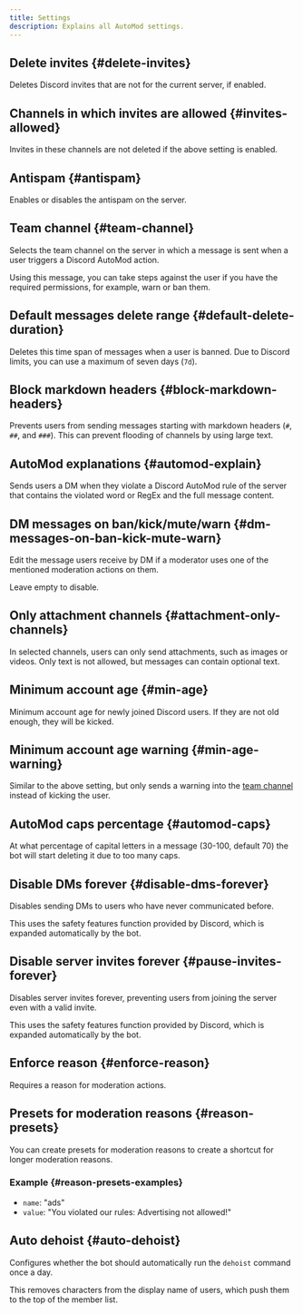 ```yaml
---
title: Settings
description: Explains all AutoMod settings.
---
```


## Delete invites {#delete-invites}

Deletes Discord invites that are not for the current server, if enabled.

## Channels in which invites are allowed {#invites-allowed}

Invites in these channels are not deleted if the above setting is enabled.

## Antispam {#antispam}

Enables or disables the antispam on the server.

## Team channel {#team-channel}

Selects the team channel on the server in which a message is sent when a user triggers a Discord AutoMod action.

Using this message, you can take steps against the user if you have the required permissions, for example, warn or ban them.

## Default messages delete range {#default-delete-duration}

Deletes this time span of messages when a user is banned. Due to Discord limits, you can use a maximum of seven days (`7d`).

## Block markdown headers {#block-markdown-headers}

Prevents users from sending messages starting with markdown headers (`#`, `##`, and `###`). This can prevent flooding of channels by using large text.

## AutoMod explanations {#automod-explain}

Sends users a DM when they violate a Discord AutoMod rule of the server that contains the violated word or RegEx and the full message content.

## DM messages on ban/kick/mute/warn {#dm-messages-on-ban-kick-mute-warn}

Edit the message users receive by DM if a moderator uses one of the mentioned moderation actions on them.

Leave empty to disable.

## Only attachment channels {#attachment-only-channels}

In selected channels, users can only send attachments, such as images or videos. Only text is not allowed, but messages can contain optional text.

## Minimum account age {#min-age}

Minimum account age for newly joined Discord users. If they are not old enough, they will be kicked.

## Minimum account age warning {#min-age-warning}

Similar to the above setting, but only sends a warning into the [team channel](#team-channel) instead of kicking the user.

## AutoMod caps percentage {#automod-caps}

At what percentage of capital letters in a message (30-100, default 70) the bot will start deleting it due to too many caps.

## Disable DMs forever {#disable-dms-forever}

Disables sending DMs to users who have never communicated before.

This uses the safety features function provided by Discord, which is expanded automatically by the bot.

## Disable server invites forever {#pause-invites-forever}

Disables server invites forever, preventing users from joining the server even with a valid invite.

This uses the safety features function provided by Discord, which is expanded automatically by the bot.

## Enforce reason {#enforce-reason}

Requires a reason for moderation actions.

## Presets for moderation reasons {#reason-presets}

You can create presets for moderation reasons to create a shortcut for longer moderation reasons.

### Example {#reason-presets-examples}

- `name`: "ads"
- `value`: "You violated our rules: Advertising not allowed!"

<Command name="mute" slash="user:User reason:ads" message="<User> ads"></Command>

## Auto dehoist {#auto-dehoist}

Configures whether the bot should automatically run the `dehoist` command once a day.

This removes characters from the display name of users, which push them to the top of the member list.
